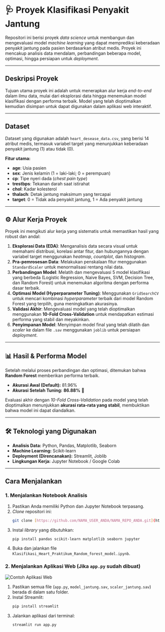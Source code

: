 # 🩺 Proyek Klasifikasi Penyakit Jantung

Repositori ini berisi proyek _data science_ untuk membangun dan mengevaluasi model _machine learning_ yang dapat memprediksi keberadaan penyakit jantung pada pasien berdasarkan atribut medis. Proyek ini mencakup analisis data mendalam, perbandingan beberapa model, optimasi, hingga persiapan untuk _deployment_.

---

## Deskripsi Proyek

Tujuan utama proyek ini adalah untuk menerapkan alur kerja _end-to-end_ dalam ilmu data, mulai dari eksplorasi data hingga menemukan model klasifikasi dengan performa terbaik. Model yang telah dioptimalkan kemudian disimpan untuk dapat digunakan dalam aplikasi web interaktif.

---

## Dataset

Dataset yang digunakan adalah `heart_desease_data.csv`, yang berisi 14 atribut medis, termasuk variabel target yang menunjukkan keberadaan penyakit jantung (1) atau tidak (0).

**Fitur utama:**

- **age**: Usia pasien
- **sex**: Jenis kelamin (1 = laki-laki; 0 = perempuan)
- **cp**: Tipe nyeri dada (_chest pain type_)
- **trestbps**: Tekanan darah saat istirahat
- **chol**: Kadar kolesterol
- **thalach**: Detak jantung maksimum yang tercapai
- **target**: 0 = Tidak ada penyakit jantung, 1 = Ada penyakit jantung

---

## ⚙️ Alur Kerja Proyek

Proyek ini mengikuti alur kerja yang sistematis untuk memastikan hasil yang robust dan andal:

1.  **Eksplorasi Data (EDA)**: Menganalisis data secara visual untuk memahami distribusi, korelasi antar fitur, dan hubungannya dengan variabel target menggunakan _heatmap_, _countplot_, dan _histogram_.
2.  **Pra-pemrosesan Data**: Melakukan penskalaan fitur menggunakan `StandardScaler` untuk menormalisasi rentang nilai data.
3.  **Perbandingan Model**: Melatih dan mengevaluasi 5 model klasifikasi yang berbeda (Logistic Regression, Naive Bayes, SVM, Decision Tree, dan Random Forest) untuk menemukan algoritma dengan performa dasar terbaik.
4.  **Optimasi Model (Hyperparameter Tuning)**: Menggunakan `GridSearchCV` untuk mencari kombinasi _hyperparameter_ terbaik dari model Random Forest yang terpilih, guna meningkatkan akurasinya.
5.  **Validasi Akhir**: Mengevaluasi model yang telah dioptimalkan menggunakan **10-Fold Cross-Validation** untuk mendapatkan estimasi performa yang stabil dan meyakinkan.
6.  **Penyimpanan Model**: Menyimpan model final yang telah dilatih dan _scaler_ ke dalam file `.sav` menggunakan `joblib` untuk persiapan _deployment_.

---

## 📊 Hasil & Performa Model

Setelah melalui proses perbandingan dan optimasi, ditemukan bahwa **Random Forest** memberikan performa terbaik.

- **Akurasi Awal (Default):** 81.96%
- **Akurasi Setelah Tuning:** **86.88%** 🚀

Evaluasi akhir dengan _10-Fold Cross-Validation_ pada model yang telah dioptimalkan menunjukkan **akurasi rata-rata yang stabil**, membuktikan bahwa model ini dapat diandalkan.

---

## 🛠️ Teknologi yang Digunakan

- **Analisis Data:** Python, Pandas, Matplotlib, Seaborn
- **Machine Learning:** Scikit-learn
- **Deployment (Direncanakan):** Streamlit, Joblib
- **Lingkungan Kerja:** Jupyter Notebook / Google Colab

---

## Cara Menjalankan

### 1. Menjalankan Notebook Analisis

1.  Pastikan Anda memiliki Python dan Jupyter Notebook terpasang.
2.  _Clone_ repositori ini:
    ```bash
    git clone [https://github.com/NAMA_USER_ANDA/NAMA_REPO_ANDA.git](https://github.com/NAMA_USER_ANDA/NAMA_REPO_ANDA.git)
    ```
3.  Instal _library_ yang dibutuhkan:
    ```bash
    pip install pandas scikit-learn matplotlib seaborn jupyter
    ```
4.  Buka dan jalankan file `Klasifikasi_Heart_Praktikum_Random_forest_model.ipynb`.

### 2. Menjalankan Aplikasi Web (Jika `app.py` sudah dibuat)

![Contoh Aplikasi Web](/apprun.png)

1.  Pastikan semua file (`app.py`, `model_jantung.sav`, `scaler_jantung.sav`) berada di dalam satu folder.
2.  Instal Streamlit:
    ```bash
    pip install streamlit
    ```
3.  Jalankan aplikasi dari terminal:
    ```bash
    streamlit run app.py
    ```
